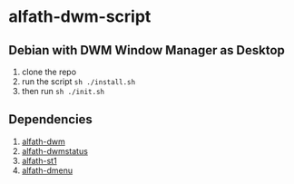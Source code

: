 # alfath-dwm-script

## Debian with DWM Window Manager as Desktop
1. clone the repo
2. run the script ```sh ./install.sh```
3. then run ```sh ./init.sh```

## Dependencies
1. [alfath-dwm](https://github.com/alfathmuqoddas/alfath-dwm)
2. [alfath-dwmstatus](https://github.com/alfathmuqoddas/alfath-dwmstatus)
3. [alfath-st1](https://github.com/alfathmuqoddas/alfath-st1)
4. [alfath-dmenu](https://github.com/alfathmuqoddas/alfath-dmenu)
